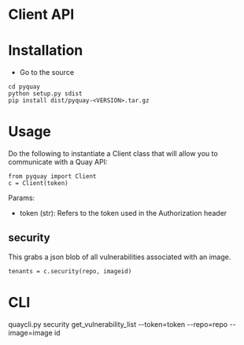 Client API
===========

# Installation

- Go to the source

```
cd pyquay
python setup.py sdist
pip install dist/pyquay-<VERSION>.tar.gz
```

# Usage

Do the following to instantiate a Client class that will allow you to communicate with a Quay API:

```
from pyquay import Client
c = Client(token)
```

Params:
- token (str): Refers to the token used in the Authorization header

## security
This grabs a json blob of all vulnerabilities associated with an image.

```
tenants = c.security(repo, imageid)
```

# CLI
quaycli.py security get_vulnerability_list --token=token --repo=repo --image=image id
